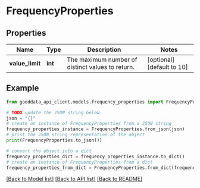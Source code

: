 # FrequencyProperties


## Properties

Name | Type | Description | Notes
------------ | ------------- | ------------- | -------------
**value_limit** | **int** | The maximum number of distinct values to return. | [optional] [default to 10]

## Example

```python
from gooddata_api_client.models.frequency_properties import FrequencyProperties

# TODO update the JSON string below
json = "{}"
# create an instance of FrequencyProperties from a JSON string
frequency_properties_instance = FrequencyProperties.from_json(json)
# print the JSON string representation of the object
print(FrequencyProperties.to_json())

# convert the object into a dict
frequency_properties_dict = frequency_properties_instance.to_dict()
# create an instance of FrequencyProperties from a dict
frequency_properties_from_dict = FrequencyProperties.from_dict(frequency_properties_dict)
```
[[Back to Model list]](../README.md#documentation-for-models) [[Back to API list]](../README.md#documentation-for-api-endpoints) [[Back to README]](../README.md)


